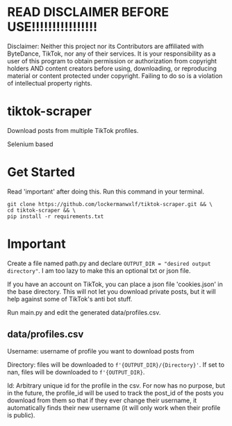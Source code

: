 # READ DISCLAIMER BEFORE USE!!!!!!!!!!!!!!!!
Disclaimer: Neither this project nor its Contributors are affiliated with ByteDance, TikTok, nor any of their services. It is your responsibility as a user of this program to obtain permission or authorization from copyright holders AND content creators before using, downloading, or reproducing material or content protected under copyright. Failing to do so is a violation of intellectual property rights.

# tiktok-scraper

Download posts from multiple TikTok profiles.

Selenium based
 
# Get Started

Read 'important' after doing this. Run this command in your terminal.
```
git clone https://github.com/lockermanwxlf/tiktok-scraper.git && \
cd tiktok-scraper && \
pip install -r requirements.txt
```
# Important
Create a file named path.py and declare `OUTPUT_DIR = "desired output directory"`. I am too lazy to make this an optional txt or json file.

If you have an account on TikTok, you can place a json file 'cookies.json' in the base directory. This will not let you download private posts, but it will help against some of TikTok's anti bot stuff.

Run main.py and edit the generated data/profiles.csv.

## data/profiles.csv
Username: username of profile you want to download posts from

Directory: files will be downloaded to `f'{OUTPUT_DIR}/{Directory}'`. If set to nan, files will be downloaded to `f'{OUTPUT_DIR}`.

Id: Arbitrary unique id for the profile in the csv. For now has no purpose, but in the future, the profile_id will be used to track the post_id of the posts you download from them so that if they ever change their username, it automatically finds their new username (it will only work when their profile is public).

